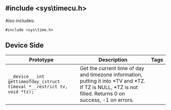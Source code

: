 ## #include <sys\timecu.h>

Also includes:
```
#include <sys\time.h>
```

## Device Side
Prototype | Description | Tags
--- | --- | :---:
```__device__ int gettimeofday_(struct timeval *__restrict tv, void *tz);``` | Get the current time of day and timezone information, putting it into *TV and *TZ.  If TZ is NULL, *TZ is not filled. Returns 0 on success, -1 on errors.
